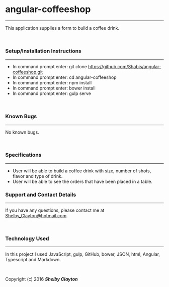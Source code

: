 # angular-coffeeshop
------

This application supplies a form to build a coffee drink.

<br/>

### Setup/Installation Instructions
------

* In command prompt enter: git clone https://github.com/Shabis/angular-coffeeshop.git
* In command prompt enter: cd angular-coffeeshop
* In command prompt enter: npm install
* In command prompt enter: bower install
* In command prompt enter: gulp serve

<br/>

### Known Bugs
------

No known bugs.

<br/>

### Specifications
------

* User will be able to build a coffee drink with size, number of shots, flavor and type of drink.
* User will be able to see the orders that have been placed in a table.

### Support and Contact Details
------

If you have any questions, please contact me at Shelby_Clayton@hotmail.com.

<br/>

### Technology Used
------

In this project I used JavaScript, gulp, GitHub, bower, JSON, html, Angular, Typescript and Markdown.

<br/>


Copyright (c) 2016 **_Shelby Clayton_**
